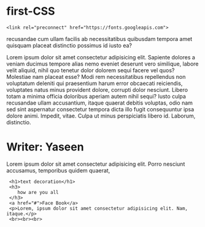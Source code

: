 # first-CSS

<!DOCTYPE html>
<html lang="en">
<head>
    <link rel="stylesheet" href="style.css">
    <meta charset="UTF-8">
    <meta name="viewport" content="width=device-width, initial-scale=1.0">
    <title>Class 14</title>
    <link rel="preconnect" href="https://fonts.googleapis.com">
    <link rel="preconnect" href="https://fonts.gstatic.com" crossorigin>
    <link rel="preconnect" href="https://fonts.googleapis.com">
    <link rel="preconnect" href="https://fonts.gstatic.com" crossorigin>
    <link rel="preconnect" href="https://fonts.googleapis.com">
    <link rel="preconnect" href="https://fonts.gstatic.com" crossorigin>
   
    <link rel="preconnect" href="https://fonts.googleapis.com">
<link rel="preconnect" href="https://fonts.gstatic.com" crossorigin>
<link href="https://fonts.googleapis.com/css2?family=Noto+Sans+JP:wght@100..900&family=Playwrite+AU+VIC+Guides&family=Playwrite+CO+Guides&family=Playwrite+IE+Guides&family=Poppins:ital,wght@0,100;0,200;0,300;0,400;0,500;0,600;0,700;0,800;0,900;1,100;1,200;1,300;1,400;1,500;1,600;1,700;1,800;1,900&family=Roboto+Condensed:ital,wght@0,100..900;1,100..900&family=Rubik+Vinyl&display=swap" rel="stylesheet">
</head>
<body>
    <div>
       recusandae cum ullam facilis ab necessitatibus quibusdam tempora amet quisquam placeat distinctio possimus id iusto ea?
        </p>
        <p>
            Lorem ipsum dolor sit amet consectetur adipisicing elit. Sapiente dolores a veniam ducimus tempore alias nemo eveniet deserunt vero similique, labore velit aliquid, nihil quo tenetur dolor dolorem sequi facere vel quos? Molestiae nam placeat esse? Modi rem necessitatibus repellendus non voluptatum deleniti qui praesentium <span class="child2"> harum error obcaecati reiciendis, voluptates natus minus provident dolore, corrupti dolor nesciunt. Libero totam a minima officia doloribus aperiam autem nihil sequi? Iusto culpa recusandae ullam accusantium, itaque quaerat debitis voluptas, odio nam sed sint aspernatur consectetur tempora dicta illo fugit consequuntur ipsa dolore animi. Impedit, vitae. Culpa ut minus perspiciatis libero id. Laborum, distinctio.</span> 
        </p>
    </div>
     <h1>Writer: Yaseen</h1>
        <p>
             <span class="child1">Lorem ipsum dolor sit amet consectetur</span> adipisicing elit. Porro nesciunt accusamus, temporibus quidem quaerat, 

     <h1>text decoration</h1>
     <h3>
        how are you all 
     </h3>
     <a href="#">Face Book</a>
     <p>Lorem, ipsum dolor sit amet consectetur adipisicing elit. Nam, itaque.</p>
     <br><br><br>
</body>
</html>
